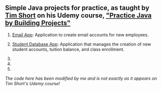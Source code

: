 ## Simple Java projects for practice, as taught by [Tim Short](https://www.linkedin.com/in/timothy-short/) on his Udemy course, ["Practice Java by Building Projects"](https://www.udemy.com/course/practice-java-by-building-projects/)

1. [Email App](../tree/master/emailapp): Application to create email accounts for new employees.

2. [Student Database App](../tree/master/studentdbapp): Application that manages the creation of new student accounts, tuition balance, and class enrollment.

3.

4.

5.

*The code here has been modified by me and is not exactly as it appears on Tim Short's Udemy course!*
